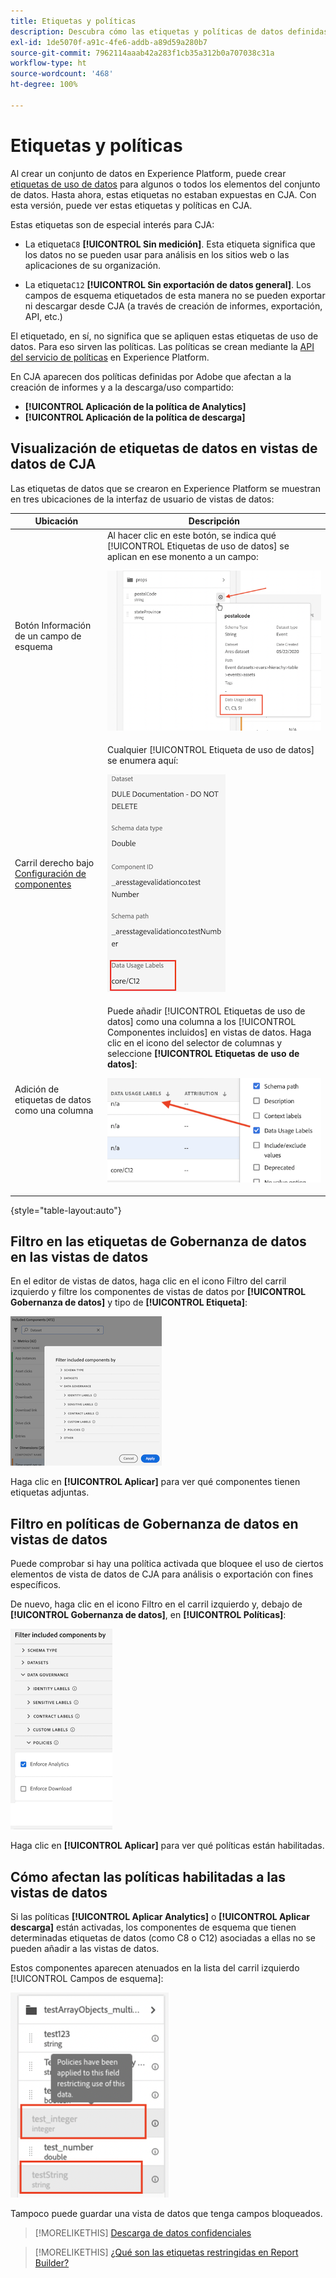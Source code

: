 ```yaml
---
title: Etiquetas y políticas
description: Descubra cómo las etiquetas y políticas de datos definidas en AEP afectan a las vistas de datos y la creación de informes en CJA.
exl-id: 1de5070f-a91c-4fe6-addb-a89d59a280b7
source-git-commit: 7962114aaab42a283f1cb35a312b0a707038c31a
workflow-type: ht
source-wordcount: '468'
ht-degree: 100%

---
```


# Etiquetas y políticas

Al crear un conjunto de datos en Experience Platform, puede crear [etiquetas de uso de datos](https://experienceleague.adobe.com/docs/experience-platform/data-governance/labels/reference.html?lang=es) para algunos o todos los elementos del conjunto de datos. Hasta ahora, estas etiquetas no estaban expuestas en CJA. Con esta versión, puede ver estas etiquetas y políticas en CJA.

Estas etiquetas son de especial interés para CJA:

* La etiqueta`C8` **[!UICONTROL Sin medición]**. Esta etiqueta significa que los datos no se pueden usar para análisis en los sitios web o las aplicaciones de su organización.

* La etiqueta`C12` **[!UICONTROL Sin exportación de datos general]**. Los campos de esquema etiquetados de esta manera no se pueden exportar ni descargar desde CJA (a través de creación de informes, exportación, API, etc.)

El etiquetado, en sí, no significa que se apliquen estas etiquetas de uso de datos. Para eso sirven las políticas. Las políticas se crean mediante la [API del servicio de políticas](https://experienceleague.adobe.com/docs/experience-platform/data-governance/api/overview.html?lang=es) en Experience Platform.

En CJA aparecen dos políticas definidas por Adobe que afectan a la creación de informes y a la descarga/uso compartido:

* **[!UICONTROL Aplicación de la política de Analytics]**
* **[!UICONTROL Aplicación de la política de descarga]**

## Visualización de etiquetas de datos en vistas de datos de CJA

Las etiquetas de datos que se crearon en Experience Platform se muestran en tres ubicaciones de la interfaz de usuario de vistas de datos:

| Ubicación | Descripción |
| --- | --- |
| Botón Información de un campo de esquema | Al hacer clic en este botón, se indica qué [!UICONTROL Etiquetas de uso de datos] se aplican en ese monento a un campo:<p>![](assets/data-label-left.png) |
| Carril derecho bajo [Configuración de componentes](/help/data-views/component-settings/overview.md) | Cualquier [!UICONTROL Etiqueta de uso de datos] se enumera aquí:<p>![](assets/data-label-right.png) |
| Adición de etiquetas de datos como una columna | Puede añadir [!UICONTROL Etiquetas de uso de datos] como una columna a los [!UICONTROL Componentes incluidos] en vistas de datos. Haga clic en el icono del selector de columnas y seleccione **[!UICONTROL Etiquetas de uso de datos]**:<p>![](assets/data-label-column.png) |

{style=&quot;table-layout:auto&quot;}

## Filtro en las etiquetas de Gobernanza de datos en las vistas de datos

En el editor de vistas de datos, haga clic en el icono Filtro del carril izquierdo y filtre los componentes de vistas de datos por **[!UICONTROL Gobernanza de datos]** y tipo de **[!UICONTROL Etiqueta]**:

![](assets/filter-labels.png)

Haga clic en **[!UICONTROL Aplicar]** para ver qué componentes tienen etiquetas adjuntas.

## Filtro en políticas de Gobernanza de datos en vistas de datos

Puede comprobar si hay una política activada que bloquee el uso de ciertos elementos de vista de datos de CJA para análisis o exportación con fines específicos.

De nuevo, haga clic en el icono Filtro en el carril izquierdo y, debajo de **[!UICONTROL Gobernanza de datos]**, en **[!UICONTROL Políticas]**:

![](assets/filter-policies.png)

Haga clic en **[!UICONTROL Aplicar]** para ver qué políticas están habilitadas.

## Cómo afectan las políticas habilitadas a las vistas de datos

Si las políticas **[!UICONTROL Aplicar Analytics]** o **[!UICONTROL Aplicar descarga]** están activadas, los componentes de esquema que tienen determinadas etiquetas de datos (como C8 o C12) asociadas a ellas no se pueden añadir a las vistas de datos.

Estos componentes aparecen atenuados en la lista del carril izquierdo [!UICONTROL Campos de esquema]:

![](assets/component-greyed.png)

Tampoco puede guardar una vista de datos que tenga campos bloqueados.

>[!MORELIKETHIS]
>[Descarga de datos confidenciales](/help/analysis-workspace/curate-share/download-send.md)

>[!MORELIKETHIS]
>[¿Qué son las etiquetas restringidas en Report Builder?](https://experienceleague.adobe.com/docs/analytics-platform/using/cja-reportbuilder/restricted-labels.html?lang=es)


